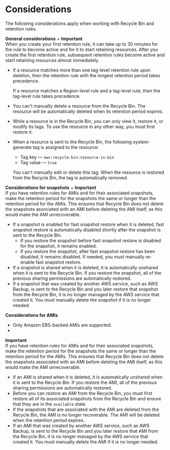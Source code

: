# Considerations<a name="recycle-bin-factors"></a>

The following considerations apply when working with Recycle Bin and retention rules\.

**General considerations**
+ 
**Important**  
When you create your first retention rule, it can take up to 30 minutes for the rule to become active and for it to start retaining resources\. After you create the first retention rule, subsequent retention rules become active and start retaining resources almost immediately\.
+ If a resource matches more than one tag\-level retention rule upon deletion, then the retention rule with the longest retention period takes precedence\.

  If a resource matches a Region\-level rule and a tag\-level rule, then the tag\-level rule takes precedence\.
+ You can't manually delete a resource from the Recycle Bin\. The resource will be automatically deleted when its retention period expires\.
+ While a resource is in the Recycle Bin, you can only view it, restore it, or modify its tags\. To use the resource in any other way, you must first restore it\.
+ When a resource is sent to the Recycle Bin, the following system\-generate tag is assigned to the resource:
  + Tag key — `aws:recycle-bin:resource-in-bin`
  + Tag value — `true`

  You can't manually edit or delete this tag\. When the resource is restored from the Recycle Bin, the tag is automatically removed\.

**Considerations for snapshots**
+ 
**Important**  
If you have retention rules for AMIs and for their associated snapshots, make the retention period for the snapshots the same or longer than the retention period for the AMIs\. This ensures that Recycle Bin does not delete the snapshots associated with an AMI before deleting the AMI itself, as this would make the AMI unrecoverable\.
+ If a snapshot is enabled for fast snapshot restore when it is deleted, fast snapshot restore is automatically disabled shortly after the snapshot is sent to the Recycle Bin\. 
  + If you restore the snapshot before fast snapshot restore is disabled for the snapshot, it remains enabled\.
  + If you restore the snapshot, after fast snapshot restore has been disabled, it remains disabled\. If needed, you must manually re\-enable fast snapshot restore\.
+ If a snapshot is shared when it is deleted, it is automatically unshared when it is sent to the Recycle Bin\. If you restore the snapshot, all of the previous sharing permissions are automatically restored\.
+ If a snapshot that was created by another AWS service, such as AWS Backup, is sent to the Recycle Bin and you later restore that snapshot from the Recycle Bin, it is no longer managed by the AWS service that created it\. You must manually delete the snapshot if it is no longer needed\.

**Considerations for AMIs**
+ Only Amazon EBS\-backed AMIs are supported\.
+ 
**Important**  
If you have retention rules for AMIs and for their associated snapshots, make the retention period for the snapshots the same or longer than the retention period for the AMIs\. This ensures that Recycle Bin does not delete the snapshots associated with an AMI before deleting the AMI itself, as this would make the AMI unrecoverable\.
+ If an AMI is shared when it is deleted, it is automatically unshared when it is sent to the Recycle Bin\. If you restore the AMI, all of the previous sharing permissions are automatically restored\.
+ Before you can restore an AMI from the Recycle Bin, you must first restore all of its associated snapshots from the Recycle Bin and ensure that they are in the `available` state\.
+ If the snapshots that are associated with the AMI are deleted from the Recycle Bin, the AMI is no longer recoverable\. The AMI will be deleted when the retention period expires\.
+ If an AMI that was created by another AWS service, such as AWS Backup, is sent to the Recycle Bin and you later restore that AMI from the Recycle Bin, it is no longer managed by the AWS service that created it\. You must manually delete the AMI if it is no longer needed\.